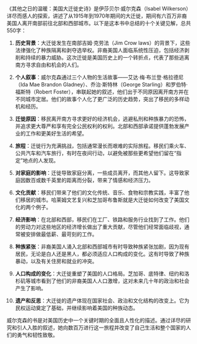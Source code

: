 《其他之日的温暖：美国大迁徙史诗》是伊莎贝尔·威尔克森（Isabel Wilkerson）详尽而感人的探索，讲述了从1915年到1970年期间的大迁徙，期间有六百万非裔美国人离开南部前往北部和西部城市。以下是这本书中总结的十个关键见解，总共550字：

1. **历史背景**：大迁徙发生在南部吉姆·克劳法（Jim Crow laws）的背景下，这些法律强化了种族隔离和剥夺选举权。非裔美国人面临系统性压迫，包括经济剥削和持续的暴力威胁。这次迁徙是美国历史上的一个转折点，代表了那些逃离南方寻求自由和机会的人们。

2. **个人叙事**：威尔克森通过三个人物的生活故事——艾达·梅·布兰登·格拉德尼（Ida Mae Brandon Gladney）、乔治·斯特林（George Starling）和罗伯特·福斯特（Robert Foster），串联起她的叙述，他们出于不同原因离开南方并在不同城市定居。他们的故事个人化了更广泛的历史趋势，突出了移民的多样动机和经历。

3. **迁徙原因**：移民离开南方寻求更好的经济机会，逃避私刑和种族暴力的恐怖，并追求更大尊严和享有完全公民权利的权利。北部和西部承诺提供蓬勃发展产业的工作和更美好生活的希望。

4. **旅程**：迁徙行为充满挑战，包括通常漫长而艰难的实际旅程。移民们乘火车、公共汽车和汽车旅行，有时在夜间行动，以避免被那些更希望他们留在“指定”地点的人发现。

5. **对家庭的影响**：迁徙导致家庭分离，一些成员离开，而其他人留下。这导致家庭因数百或数千英里的距离而分裂，带来了情感和经济压力。

6. **文化贡献**：移民们带来了他们的文化传统、音乐、食物和宗教实践，丰富了他们移居的城市。哈莱姆文艺复兴和芝加哥布鲁斯就是大迁徙如何改变了美国文化的两个例子。

7. **经济影响**：在北部和西部，移民们在工厂、铁路和服务行业找到了工作。他们的劳动力对这些地区的经济增长做出了重大贡献，尽管他们经常面临歧视，通常被安排做最低薪、最苛刻的工作。

8. **种族紧张**：非裔美国人涌入北部和西部城市有时导致种族紧张加剧，因为现有居民，无论是白人还是黑人，都必须适应人口构成的变化。这有时导致了种族暴动，以及有关住房和就业的冲突。

9. **人口构成的变化**：大迁徙重塑了美国的人口格局。芝加哥、底特律、纽约和洛杉矶等城市看到了他们的非裔美国人人口激增，这对未来几十年的政治和社会产生了影响。

10. **遗产和反思**：大迁徙的遗产体现在国家社会、政治和文化结构的改变上。它为民权运动奠定了基础，并继续影响着美国的种族动态。

威尔克森的书是对美国历史中一个关键时期的全面且人性化的描述。通过详尽的研究和引人入胜的叙述，她向数百万进行这一旅程并改变了自己生活和整个国家的人们的勇气和韧性致敬。